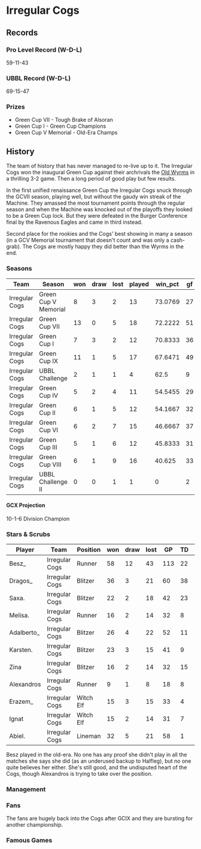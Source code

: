 # Irregular Cogs

## Records

### Pro Level Record (W-D-L)

59-11-43

### UBBL Record (W-D-L)

69-15-47

### Prizes

* Green Cup VII - Tough Brake of Alsoran
* Green Cup I - Green Cup Champions
* Green Cup V Memorial - Old-Era Champs

## History

The team of history that has never managed to re-live up to it. The Irregular Cogs won the inaugural Green Cup against their archrivals the [Old Wyrms](oldwyrms) in a thrilling 3-2 game. Then a long period of good play but few results. 

In the first unified renaissance Green Cup the Irregular Cogs snuck through the GCVII season, playing well, but without the gaudy win streak of the Machine. They amassed the most tournament points through the regular season and when the Machine was knocked out of the playoffs they looked to be a Green Cup lock. But they were defeated in the Burger Conference final by the Ravenous Eagles and came in third instead.

Second place for the rookies and the Cogs' best showing in many a season (in a GCV Memorial tournament that doesn't count and was only a cash-grab). The Cogs are mostly happy they did better than the Wyrms in the end.

### Seasons

| Team           | Season               | won  | draw | lost | played | win_pct | gf   | ga   | cas  | tcdiff | ff   |
|----------------|----------------------|------|------|------|--------|---------|------|------|------|--------|------|
| Irregular Cogs | Green Cup V Memorial |    8 |    3 |    2 |     13 | 73.0769 |   27 |   14 |   20 |      9 |    0 |
| Irregular Cogs | Green Cup VII        |   13 |    0 |    5 |     18 | 72.2222 |   51 |   32 |   12 |    -19 |    2 |
| Irregular Cogs | Green Cup I          |    7 |    3 |    2 |     12 | 70.8333 |   36 |   27 |   14 |    -10 |    2 |
| Irregular Cogs | Green Cup IX         |   11 |    1 |    5 |     17 | 67.6471 |   49 |   36 |   15 |    -12 |    7 |
| Irregular Cogs | UBBL Challenge       |    2 |    1 |    1 |      4 |    62.5 |    9 |    8 |    5 |     -2 |   -1 |
| Irregular Cogs | Green Cup IV         |    5 |    2 |    4 |     11 | 54.5455 |   29 |   26 |   11 |     -9 |    0 |
| Irregular Cogs | Green Cup II         |    6 |    1 |    5 |     12 | 54.1667 |   32 |   28 |   17 |    -11 |   -3 |
| Irregular Cogs | Green Cup VI         |    6 |    2 |    7 |     15 | 46.6667 |   37 |   34 |   23 |     -1 |   -1 |
| Irregular Cogs | Green Cup III        |    5 |    1 |    6 |     12 | 45.8333 |   31 |   29 |   11 |    -14 |   -2 |
| Irregular Cogs | Green Cup VIII       |    6 |    1 |    9 |     16 |  40.625 |   33 |   36 |   20 |    -16 |   -3 |
| Irregular Cogs | UBBL Challenge II    |    0 |    0 |    1 |      1 |       0 |    2 |    6 |    2 |      2 |    0 |

#### GCX Projection

10-1-6 Division Champion

### Stars & Scrubs

| Player     | Team           | Position  | won  | draw | lost | GP   | TD   | Comp | Ints | BH   | SI   | Ki   | MVP  | SPP  |
|------------|----------------|-----------|------|------|------|------|------|------|------|------|------|------|------|------|
| Besz_      | Irregular Cogs | Runner    |   58 |   12 |   43 |  113 |   22 |  110 |    0 |    0 |    1 |    0 |    5 |  203 |
| Dragos_    | Irregular Cogs | Blitzer   |   36 |    3 |   21 |   60 |   38 |    5 |    2 |    1 |    0 |    0 |    2 |  135 |
| Saxa.      | Irregular Cogs | Blitzer   |   22 |    2 |   18 |   42 |   23 |   11 |    4 |    2 |    1 |    0 |    2 |  104 |
| Melisa.    | Irregular Cogs | Runner    |   16 |    2 |   14 |   32 |    8 |   42 |    2 |    0 |    0 |    0 |    3 |   85 |
| Adalberto_ | Irregular Cogs | Blitzer   |   26 |    4 |   22 |   52 |   11 |    4 |    1 |    9 |    4 |    1 |    3 |   82 |
| Karsten.   | Irregular Cogs | Blitzer   |   23 |    3 |   15 |   41 |    9 |    7 |    0 |    4 |    1 |    1 |    6 |   76 |
| Zina       | Irregular Cogs | Blitzer   |   16 |    2 |   14 |   32 |   15 |    1 |    0 |    4 |    1 |    0 |    4 |   76 |
| Alexandros | Irregular Cogs | Runner    |    9 |    1 |    8 |   18 |    8 |   31 |    0 |    0 |    0 |    0 |    4 |   75 |
| Erazem_    | Irregular Cogs | Witch Elf |   15 |    3 |   15 |   33 |    4 |    2 |    1 |    8 |    1 |    0 |    5 |   59 |
| Ignat      | Irregular Cogs | Witch Elf |   15 |    2 |   14 |   31 |    7 |    0 |    0 |    0 |    1 |    1 |    5 |   50 |
| Abiel.     | Irregular Cogs | Lineman   |   32 |    5 |   21 |   58 |    1 |    1 |    1 |    5 |    1 |    0 |    6 |   48 |

Besz played in the old-era. No one has any proof she didn't play in all the matches she says she did (as an underused backup to Halfleg), but no one quite believes her either. She's still good, and the undisputed heart of the Cogs, though Alexandros is trying to take over the position.

### Management

### Fans

The fans are hugely back into the Cogs after GCIX and they are bursting for another championship.

### Famous Games

